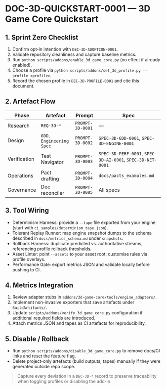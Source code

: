 # DOC-3D-QUICKSTART-0001 — 3D Game Core Quickstart

## 1. Sprint Zero Checklist
1. Confirm opt-in intention with `DEC-3D-ADOPTION-0001`.
2. Validate repository cleanliness and capture baseline metrics.
3. Run `python scripts/addons/enable_3d_game_core.py` (no effect if already enabled).
4. Choose a profile via `python scripts/addons/set_3d_profile.py --profile <profile>`.
5. Record the chosen profile in `DEC-3D-PROFILE-0001` and cite this document.

## 2. Artefact Flow
| Phase | Artefact | Prompt | Spec |
| --- | --- | --- | --- |
| Research | `REQ-3D-*` | `PROMPT-3D-0001` | — |
| Design | `GDD`, `Engineering Spec` | `PROMPT-3D-0002` | `SPEC-3D-GDD-0001`, `SPEC-3D-ENGINE-0001` |
| Verification | Test Navigator | `PROMPT-3D-0003` | `SPEC-3D-PERF-0001`, `SPEC-3D-AI-0001`, `SPEC-3D-NET-0001` |
| Operations | Pact drafting | `PROMPT-3D-0004` | `docs/pacts_examples.md` |
| Governance | Doc reconciler | `PROMPT-3D-0005` | All specs |

## 3. Tool Wiring
- Determinism Harness: provide a `--tape` file exported from your engine (start with `ci_samples/determinism_tape.json`).
- Tolerant Replay Runner: map engine snapshot dumps to the schema described in `docs/metrics_schema.md` under `snapshots`.
- Rollback Harness: duplicate predicted vs. authoritative streams, referencing profile rollback thresholds.
- Asset Linter: point `--assets` to your asset root; customise rules via profile overlays.
- Performance Gate: export metrics JSON and validate locally before pushing to CI.

## 4. Metrics Integration
1. Review adapter stubs in `addons/3d-game-core/tools/engine_adapters/`.
2. Implement non-invasive exporters that save artefacts under `BuildArtifacts/`.
3. Update `scripts/addons/verify_3d_game_core.py` configuration if additional required fields are introduced.
4. Attach metrics JSON and tapes as CI artefacts for reproducibility.

## 5. Disable / Rollback
- Run `python scripts/addons/disable_3d_game_core.py` to remove docs/CI links and reset the feature flag.
- Delete project-only artefacts (build outputs, tapes) manually if they were generated outside repo scope.

> Capture every deviation in a `DEC-3D-*` record to preserve traceability when toggling profiles or disabling the add-in.
